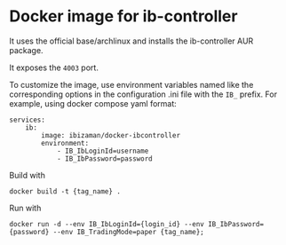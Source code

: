 Docker image for ib-controller
==============================

It uses the official base/archlinux and installs the ib-controller AUR package.

It exposes the `4003` port.

To customize the image, use environment variables named like the
corresponding options in the configuration .ini file with the `IB_`
prefix. For example, using docker compose yaml format:

```
services:
    ib:
        image: ibizaman/docker-ibcontroller
        environment:
            - IB_IbLoginId=username
            - IB_IbPassword=password
```

Build with

```
docker build -t {tag_name} .
```

Run with

```
docker run -d --env IB_IbLoginId={login_id} --env IB_IbPassword={password} --env IB_TradingMode=paper {tag_name};
```
